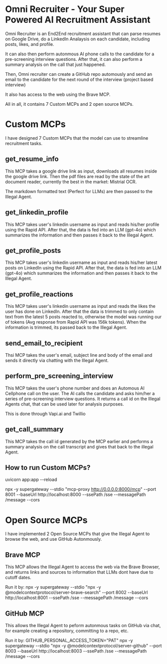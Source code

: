 # Omni Recruiter - Your Super Powered AI Recruitment Assistant
Omni Recruiter is an End2End recruitment assistant that can parse resumes on Google Drive, do a LinkedIn Analaysis on each candidate, including posts, likes, and profile. 

It can also then perform autonmous AI phone calls to the candidate for a pre-screening interview questions. After that, it can also perform a summary analysis on the call that just happened. 

Then, Omni recruiter can create a GitHub repo automously and send an email to the candidate for the next round of the interview (project based interview)

It also has access to the web using the Brave MCP.

All in all, it contains 7 Custom MCPs and 2 open source MCPs.

# Custom MCPs
I have designed 7 Custom MCPs that the model can use to streamline recruitment tasks. 

## get_resume_info 
This MCP takes a google drive link as input, downloads all resumes inside the google drive link. 
Then the pdf files are read by the state of the art document reader, currently the best in the market:
Mistrial OCR. 

The markdown formatted text (Perfect for LLMs) are then passed to the Illegal Agent. 

## get_linkedin_profile 
This MCP takes user's linkedin username as input and reads his/her profile using the Rapid API. After that, the data is fed into an LLM (gpt-4o) which summarizes the information and then passes it back to the Illegal Agent.

## get_profile_posts
This MCP takes user's linkedin username as input and reads his/her latest posts on LinkedIn using the Rapid API. After that, the data is fed into an LLM (gpt-4o) which summarizes the information and then passes it back to the Illegal Agent.

## get_profile_reactions
This MCP takes user's linkedin username as input and reads the likes the user has done on LinkedIn. After that the data is trimmed to only contain text from the latest 5 posts reacted to, otherwise the model was running our of tokens (Avg response from Rapid API was 156k tokens). When the information is trimmed, its passed back to the Illegal Agent. 

## send_email_to_recipient
Thsi MCP takes the user's email, subject line and body of the email and sends it directly via chatting with the Illegal Agent. 

## perform_pre_screening_interview
This MCP takes the user's phone number and does an Automous AI Cellphone call on the user. The AI calls the candidate and asks him/her a series of pre-screening interview questions. It returns a call id on the Illegal Agents chat, that can be used later for analysis purposes. 

This is done through Vapi.ai and Twillio

## get_call_summary
This MCP takes the call id generated by the MCP earlier and performs a summary analysis on the call transcript and gives that back to the illegal Agent. 

## How to run Custom MCPs?
uvicorn app:app --reload

 npx -y supergateway --stdio "mcp-proxy http://0.0.0.0:8000/mcp" --port 8001 --baseUrl http://localhost:8000 --ssePath /sse --messagePath /message --cors

# Open Source MCPs 
I have implemented 2 Open Source MCPs that give the Illegal Agent to browse the web, and use GitHub Autonmously. 

## Brave MCP
This MCP allows the Illegal Agent to access the web via the Brave Browser, and returns links and sources to information that LLMs dont have due to cutoff dates. 

Run it by: 
npx -y supergateway --stdio "npx -y @modelcontextprotocol/server-brave-search" --port 8002 --baseUrl http://localhost:8001 --ssePath /sse --messagePath /message --cors

## GitHub MCP
This allows the Illegal Agent to peform autonmous tasks on GitHub via chat, for example creating a repository, committing to a repo, etc. 

Run it by:
 GITHUB_PERSONAL_ACCESS_TOKEN="PAT" npx -y supergateway --stdio "npx -y @modelcontextprotocol/server-github" --port 8003 --baseUrl http://localhost:8003 --ssePath /sse --messagePath /message --cors
